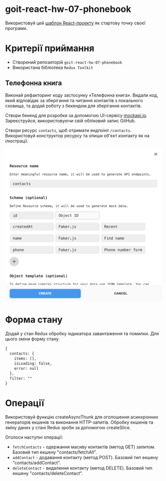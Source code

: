 # goit-react-hw-07-phonebook

Використовуй цей
[шаблон React-проекту](https://github.com/goitacademy/react-homework-template#readme)
як стартову точку своєї програми.

# Критерії приймання

- Створений репозиторій `goit-react-hw-07-phonebook`
- Використана бібліотека `Redux Toolkit`

## Телефонна книга

Виконай рефакторинг коду застосунку «Телефонна книга». Видали код, який
відповідає за зберігання та читання контактів з локального сховища, та додай
роботу з бекендом для зберігання контактів.

Створи бекенд для розробки за допомогою UI-сервісу
[mockapi.io](https://mockapi.io). Зареєструйся, використовуючи свій обліковий
запис GitHub.

Створи ресурс `contacts`, щоб отримати ендпоінт `/contacts`. Використовуй
конструктор ресурсу та опиши об'єкт контакту як на ілюстрації.

<img src="assets/resource.png" alt="Contact schema" with="400" />

# Форма стану

Додай у стан Redux обробку індикатора завантаження та помилки. Для цього зміни
форму стану.

```
{
  contacts: {
    items: [],
    isLoading: false,
    error: null
  },
  filter: ""
}

```

# Операції

Використовуй функцію createAsyncThunk для оголошення асинхронних генераторів
екшенів та виконання HTTP-запитів. Обробку екшенів та зміну даних у стані Redux
зроби за допомогою createSlice.

Оголоси наступні операції:

- `fetchContacts` - одержання масиву контактів (метод GET) запитом. Базовий тип
  екшену "contacts/fetchAll".
- `addContact` - додавання контакту (метод POST). Базовий тип екшену
  "contacts/addContact".
- `deleteContact` - видалення контакту (метод DELETE). Базовий тип екшену
  "contacts/deleteContact".
